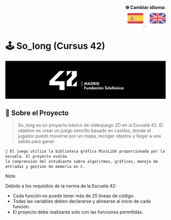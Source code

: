 
<p align="end">
   <strong>🌐 Cambiar idioma:</strong><br>
   <a href="README.es.md">
    <img src="https://github.com/Nachopuerto95/multilang/blob/main/ES.png" alt="Español" width="50">
  </a>&nbsp;&nbsp;&nbsp;
  <a href="/README.md">
    <img src="https://github.com/Nachopuerto95/multilang/blob/main/EN.png" alt="English" width="50">
  </a>
</p>

<h1> 🕹️ So_long (Cursus 42)</h1>

<img src="https://github.com/Nachopuerto95/multilang/blob/main/42-Madrid%20-%20Edited.jpg">

## 📜 Sobre el Proyecto

> So_long es un proyecto básico de videojuego 2D en la Escuela 42. El objetivo es crear un juego sencillo
> basado en casillas, donde el jugador puede moverse por un mapa, recoger objetos y llegar a una salida para ganar.

	🚀 El juego utiliza la biblioteca gráfica MiniLibX proporcionada por la escuela. El proyecto evalúa
    la comprensión del estudiante sobre algoritmos, gráficos, manejo de entradas y gestión de memoria en C.

> [!NOTE]  
> Debido a los requisitos de la norma de la Escuela 42:
> * Cada función no puede tener más de 25 líneas de código.
> * Todas las variables deben declararse y alinearse al inicio de cada función.
> * El proyecto debe realizarse solo con las funciones permitidas.
<br>
